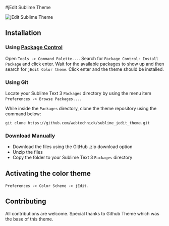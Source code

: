 #jEdit Sublime Theme

![jEdit Sublime Theme](https://github.com/webtechnick/sublime_jedit_theme/blob/master/jedit_screen.png)

## Installation

### Using [Package Control](https://sublime.wbond.net)

Open `Tools -> Command Palette...`. Search for `Package Control: Install Package` and click enter. Wait for
the available packages to show up and then search for `jEdit Color theme`. Click enter and the theme should
be installed.

### Using Git

Locate your Sublime Text 3 `Packages` directory by using the menu item `Preferences -> Browse Packages...`.

While inside the `Packages` directory, clone the theme repository using the command below:

    git clone https://github.com/webtechnick/sublime_jedit_theme.git

### Download Manually

* Download the files using the GitHub .zip download option
* Unzip the files
* Copy the folder to your Sublime Text 3 `Packages` directory

## Activating the color theme

`Preferences -> Color Scheme -> jEdit`.

## Contributing

All contributions are welcome. Special thanks to Github Theme which was the base of this theme.